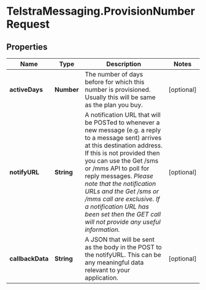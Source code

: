 # TelstraMessaging.ProvisionNumberRequest

## Properties
Name | Type | Description | Notes
------------ | ------------- | ------------- | -------------
**activeDays** | **Number** | The number of days before for which this number is provisioned. Usually this will be same as the plan you buy.  | [optional] 
**notifyURL** | **String** | A notification URL that will be POSTed to whenever a new message (e.g. a reply to a message sent) arrives at this destination address.  If this is not provided then you can use the Get /sms or /mms API to poll for reply messages. *Please note that the notification URLs and the Get /sms or /mms call are exclusive. If a notification URL has been set then the GET call will not provide any useful information.*  | [optional] 
**callbackData** | **String** | A JSON that will be sent as the body in the POST to the notifyURL. This can be any meaningful data relevant to your application.  | [optional] 


